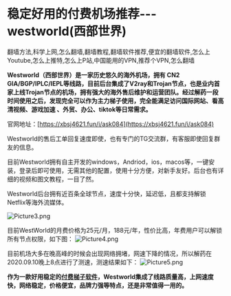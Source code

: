 # 稳定好用的付费机场推荐---westworld(西部世界)
翻墙方法,科学上网,怎么翻墙,翻墙教程,翻墙软件推荐,便宜的翻墙软件,怎么上Youtube,怎么上推特,怎么上P站,中国能用的VPN,推荐个VPN,怎么翻墙

**Westworld（西部世界）是一家历史悠久的海外机场，拥有 CN2 GIA/BGP/IPLC/IEPL等线路，目前后台集成了V2ray和Trojan节点，也是业内首家上线Trojan节点的机场，拥有强大的海外售后维护和运营团队。经过解药一段时间使用之后，发现完全可以作为主力梯子使用，完全能满足访问国际网站、看高清视频、游戏加速 、外贸、办公、tiktok等日常需求。**

官网地址：[https://xbsj4621.fun/i/ask084](https://xbsj4621.fun/i/ask084)

Westworld的售后工单回复速度即使，也有专门的TG交流群，有客服即使回复群友的信息。

目前Westworld拥有自主开发的windows，Andriod，ios，macos等，一键安装，登录后即可使用，无需其他的配置，使用十分方便，对新手友好。后台也有详细的视频和图文教程，一目了然。

Westworld后台拥有近百条全球节点，速度十分快，延迟低，且都支持解锁Netflix等海外流媒体。

![Picture3.png](https://s2.loli.net/2023/06/16/yrxeH69waIOos4B.png)

目前WestWorld的月费价格为25元/月，188元/年，性价比高，年费用户可以解锁所有节点权限，如下图：
![Picture4.png](https://s2.loli.net/2023/06/16/dh6UoeXlbWTR3wY.png)


目前机场大多在晚高峰的时候会出现网络拥堵，网速下降的情况，所以解药在2020.09.10晚上8点进行了测速，测速结果如下：
![Picture5.png](https://s2.loli.net/2023/06/16/giekEsrdCHAJlMy.png)

**作为一款好用稳定的[付费梯子软件](https://github.com/yourkind/wstworld/)，Westworld集成了线路质量高，上网速度快，网络稳定，价格便宜，品牌力强等特点，还是非常值得一用的。**
